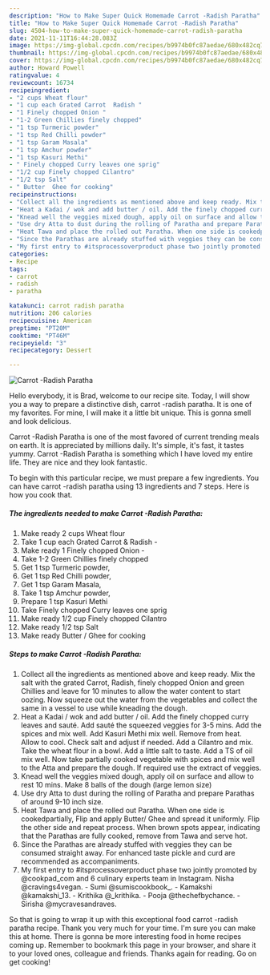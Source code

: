 ```yaml
---
description: "How to Make Super Quick Homemade Carrot -Radish Paratha"
title: "How to Make Super Quick Homemade Carrot -Radish Paratha"
slug: 4504-how-to-make-super-quick-homemade-carrot-radish-paratha
date: 2021-11-11T16:44:28.083Z
image: https://img-global.cpcdn.com/recipes/b9974b0fc87aedae/680x482cq70/carrot-radish-paratha-recipe-main-photo.jpg
thumbnail: https://img-global.cpcdn.com/recipes/b9974b0fc87aedae/680x482cq70/carrot-radish-paratha-recipe-main-photo.jpg
cover: https://img-global.cpcdn.com/recipes/b9974b0fc87aedae/680x482cq70/carrot-radish-paratha-recipe-main-photo.jpg
author: Howard Powell
ratingvalue: 4
reviewcount: 16734
recipeingredient:
- "2 cups Wheat flour"
- "1 cup each Grated Carrot  Radish "
- "1 Finely chopped Onion "
- "1-2 Green Chillies finely chopped"
- "1 tsp Turmeric powder"
- "1 tsp Red Chilli powder"
- "1 tsp Garam Masala"
- "1 tsp Amchur powder"
- "1 tsp Kasuri Methi"
- " Finely chopped Curry leaves one sprig"
- "1/2 cup Finely chopped Cilantro"
- "1/2 tsp Salt"
- " Butter  Ghee for cooking"
recipeinstructions:
- "Collect all the ingredients as mentioned above and keep ready. Mix the salt with the grated Carrot, Radish, finely chopped Onion and green Chillies and leave for 10 minutes to allow the water content to start oozing. Now squeeze out the water from the vegetables and collect the same in a vessel to use while kneading the dough."
- "Heat a Kadai / wok and add butter / oil. Add the finely chopped curry leaves and sauté. Add sauté the squeezed veggies for 3-5 mins. Add the spices and mix well. Add Kasuri Methi mix well. Remove from heat. Allow to cool. Check salt and adjust if needed. Add a Cilantro and mix. Take the wheat flour in a bowl. Add a little salt to taste. Add a TS of oil mix well. Now take partially cooked vegetable with spices and mix well to the Atta and prepare the dough. If required use the extract of veggies."
- "Knead well the veggies mixed dough, apply oil on surface and allow to rest 10 mins. Make 8 balls of the dough (large lemon size)"
- "Use dry Atta to dust during the rolling of Paratha and prepare Parathas of around 9-10 inch size."
- "Heat Tawa and place the rolled out Paratha. When one side is cookedpartially, Flip and apply Butter/ Ghee and spread it uniformly. Flip the other side and repeat process. When brown spots appear, indicating that the Parathas are fully cooked, remove from Tawa and serve hot."
- "Since the Parathas are already stuffed with veggies they can be consumed straight away. For enhanced taste pickle and curd are recommended as accompaniments."
- "My first entry to #itsprocessoverproduct phase two jointly promoted by @cookpad_com and 6 culinary experts team in Instagram. Nisha @cravings4vegan.  Sumi @sumiscookbook_.  Kamakshi @kamakshi_13.  Krithika @_krithika.  Pooja @thechefbychance. Sirisha @mycravesandraves."
categories:
- Recipe
tags:
- carrot
- radish
- paratha

katakunci: carrot radish paratha 
nutrition: 206 calories
recipecuisine: American
preptime: "PT20M"
cooktime: "PT46M"
recipeyield: "3"
recipecategory: Dessert

---
```



![Carrot -Radish Paratha](https://img-global.cpcdn.com/recipes/b9974b0fc87aedae/680x482cq70/carrot-radish-paratha-recipe-main-photo.jpg)

Hello everybody, it is Brad, welcome to our recipe site. Today, I will show you a way to prepare a distinctive dish, carrot -radish paratha. It is one of my favorites. For mine, I will make it a little bit unique. This is gonna smell and look delicious.



Carrot -Radish Paratha is one of the most favored of current trending meals on earth. It is appreciated by millions daily. It's simple, it's fast, it tastes yummy. Carrot -Radish Paratha is something which I have loved my entire life. They are nice and they look fantastic.


To begin with this particular recipe, we must prepare a few ingredients. You can have carrot -radish paratha using 13 ingredients and 7 steps. Here is how you cook that.

<!--inarticleads1-->

##### The ingredients needed to make Carrot -Radish Paratha:

1. Make ready 2 cups Wheat flour
1. Take 1 cup each Grated Carrot &amp; Radish -
1. Make ready 1 Finely chopped Onion -
1. Take 1-2 Green Chillies finely chopped
1. Get 1 tsp Turmeric powder,
1. Get 1 tsp Red Chilli powder,
1. Get 1 tsp Garam Masala,
1. Take 1 tsp Amchur powder,
1. Prepare 1 tsp Kasuri Methi
1. Take  Finely chopped Curry leaves one sprig
1. Make ready 1/2 cup Finely chopped Cilantro
1. Make ready 1/2 tsp Salt
1. Make ready  Butter / Ghee for cooking




<!--inarticleads2-->

##### Steps to make Carrot -Radish Paratha:

1. Collect all the ingredients as mentioned above and keep ready. Mix the salt with the grated Carrot, Radish, finely chopped Onion and green Chillies and leave for 10 minutes to allow the water content to start oozing. Now squeeze out the water from the vegetables and collect the same in a vessel to use while kneading the dough.
1. Heat a Kadai / wok and add butter / oil. Add the finely chopped curry leaves and sauté. Add sauté the squeezed veggies for 3-5 mins. Add the spices and mix well. Add Kasuri Methi mix well. Remove from heat. Allow to cool. Check salt and adjust if needed. Add a Cilantro and mix. Take the wheat flour in a bowl. Add a little salt to taste. Add a TS of oil mix well. Now take partially cooked vegetable with spices and mix well to the Atta and prepare the dough. If required use the extract of veggies.
1. Knead well the veggies mixed dough, apply oil on surface and allow to rest 10 mins. Make 8 balls of the dough (large lemon size)
1. Use dry Atta to dust during the rolling of Paratha and prepare Parathas of around 9-10 inch size.
1. Heat Tawa and place the rolled out Paratha. When one side is cookedpartially, Flip and apply Butter/ Ghee and spread it uniformly. Flip the other side and repeat process. When brown spots appear, indicating that the Parathas are fully cooked, remove from Tawa and serve hot.
1. Since the Parathas are already stuffed with veggies they can be consumed straight away. For enhanced taste pickle and curd are recommended as accompaniments.
1. My first entry to #itsprocessoverproduct phase two jointly promoted by @cookpad_com and 6 culinary experts team in Instagram. Nisha @cravings4vegan. -  Sumi @sumiscookbook_. -  Kamakshi @kamakshi_13. -  Krithika @_krithika. -  Pooja @thechefbychance. - Sirisha @mycravesandraves.




So that is going to wrap it up with this exceptional food carrot -radish paratha recipe. Thank you very much for your time. I'm sure you can make this at home. There is gonna be more interesting food in home recipes coming up. Remember to bookmark this page in your browser, and share it to your loved ones, colleague and friends. Thanks again for reading. Go on get cooking!
